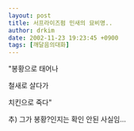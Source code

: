 ```yaml
---
layout: post
title: 서프라이즈펌 민새의 묘비명..
author: drkim
date: 2002-11-23 19:23:45 +0900
tags: [깨달음의대화]
---
```

"봉황으로 태어나
  

  
철새로 살다가
  

  
치킨으로 죽다"
  

  

  
추) 그가 봉황?인지는 확인 안된 사실임...